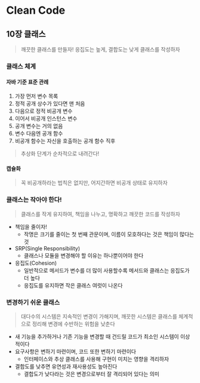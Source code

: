 # Clean Code

## 10장 클래스

> 깨끗한 클래스를 만들자! 응집도는 높게, 결합도는 낮게 클래스를 작성하자

### 클래스 체계

#### 자바 기준 표준 관례

1. 가장 먼저 변수 목록
2. 정적 공개 상수가 있다면 맨 처음
3. 다음으로 정적 비공개 변수
4. 이어서 비공개 인스턴스 변수
5. 공개 변수는 거의 없음
6. 변수 다음엔 공개 함수
7. 비공개 함수는 자신을 호출하는 공개 함수 직후

> 추상화 단계가 순차적으로 내려간다!

#### 캡슐화

> 꼭 비공개하라는 법칙은 없지만, 어지간하면 비공개 상태로 유지하자

### 클래스는 작아야 한다!

> 클래스를 작게 유지하여, 책임을 나누고, 명확하고 깨끗한 코드를 작성하자

- 책임을 줄이자!
  - 작명은 크기를 줄이는 첫 번째 관문이며, 이름이 모호하다는 것은 책임이 많다는 것
- SRP(Single Responsibility)
  - 클래스나 모듈을 변경해야 할 이유는 하나뿐이어야 한다
- 응집도(Cohesion)
  - 일반적으로 메서드가 변수를 더 많이 사용할수록 메서드와 클래스는 응집도가 더 높다
  - 응집도를 유지하면 작은 클래스 여럿이 나온다

### 변경하기 쉬운 클래스

> 대다수의 시스템은 지속적인 변경이 가해지며, 깨끗한 시스템은 클래스를 체계적으로 정리해 변경에 수반하는 위험을 낮춘다

- 새 기능을 추가하거나 기존 기능을 변경할 때 건드릴 코드가 최소인 시스템이 이상적이다
- 요구사항은 변하기 마련이며, 코드 또한 변하기 마련이다
  - 인터페이스와 추상 클래스를 사용해 구현이 미치는 영향을 격리하자
- 결합도를 낮추면 유연성과 재사용성도 높아진다
  - 결합도가 낮다라는 것은 변경으로부터 잘 격리되어 있다는 의미
